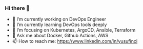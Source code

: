 ### Hi there 👋




- 🔭 I’m currently working on DevOps Engineer
- 🌱 I’m currently learning DevOps tools deeply
- 🤔 I’m focusing on Kubernetes, ArgoCD, Ansible, Terraform
- 💬 Ask me about Docker, Github Actions, AWS
- 📫 How to reach me: https://www.linkedin.com/in/yusufinci


